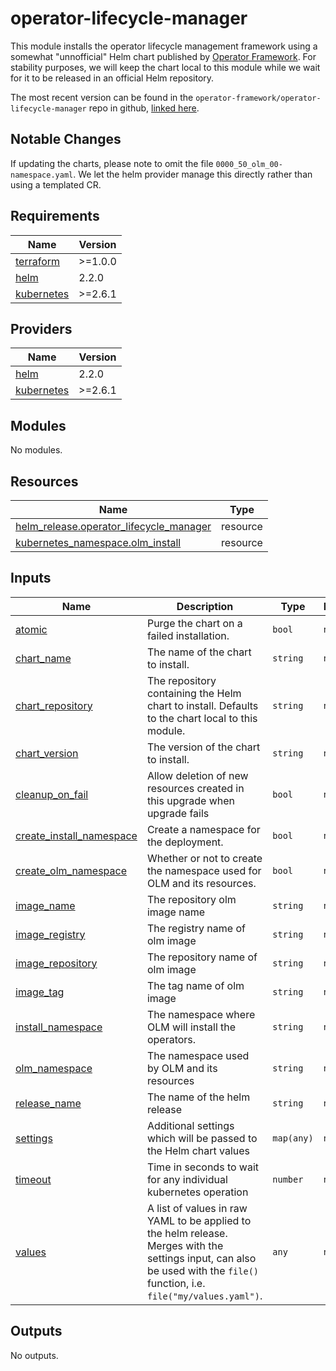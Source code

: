 # operator-lifecycle-manager
This module installs the operator lifecycle management framework using a somewhat "unnofficial" Helm chart published by [Operator Framework](https://github.com/operator-framework). For stability purposes, we will keep the chart local to this module while we wait for it to be released in an official Helm repository. 

The most recent version can be found in the `operator-framework/operator-lifecycle-manager` repo in github, [linked here](https://github.com/operator-framework/operator-lifecycle-manager/tree/master/deploy/chart).

## Notable Changes
If updating the charts, please note to omit the file `0000_50_olm_00-namespace.yaml`. We let the helm provider manage this directly rather than using a templated CR.

## Requirements

| Name | Version |
|------|---------|
| <a name="requirement_terraform"></a> [terraform](#requirement\_terraform) | >=1.0.0 |
| <a name="requirement_helm"></a> [helm](#requirement\_helm) | 2.2.0 |
| <a name="requirement_kubernetes"></a> [kubernetes](#requirement\_kubernetes) | >=2.6.1 |

## Providers

| Name | Version |
|------|---------|
| <a name="provider_helm"></a> [helm](#provider\_helm) | 2.2.0 |
| <a name="provider_kubernetes"></a> [kubernetes](#provider\_kubernetes) | >=2.6.1 |

## Modules

No modules.

## Resources

| Name | Type |
|------|------|
| [helm_release.operator_lifecycle_manager](https://registry.terraform.io/providers/hashicorp/helm/2.2.0/docs/resources/release) | resource |
| [kubernetes_namespace.olm_install](https://registry.terraform.io/providers/hashicorp/kubernetes/latest/docs/resources/namespace) | resource |

## Inputs

| Name | Description | Type | Default | Required |
|------|-------------|------|---------|:--------:|
| <a name="input_atomic"></a> [atomic](#input\_atomic) | Purge the chart on a failed installation. | `bool` | `null` | no |
| <a name="input_chart_name"></a> [chart\_name](#input\_chart\_name) | The name of the chart to install. | `string` | `null` | no |
| <a name="input_chart_repository"></a> [chart\_repository](#input\_chart\_repository) | The repository containing the Helm chart to install. Defaults to the chart local to this module. | `string` | `null` | no |
| <a name="input_chart_version"></a> [chart\_version](#input\_chart\_version) | The version of the chart to install. | `string` | `null` | no |
| <a name="input_cleanup_on_fail"></a> [cleanup\_on\_fail](#input\_cleanup\_on\_fail) | Allow deletion of new resources created in this upgrade when upgrade fails | `bool` | `null` | no |
| <a name="input_create_install_namespace"></a> [create\_install\_namespace](#input\_create\_install\_namespace) | Create a namespace for the deployment. | `bool` | `null` | no |
| <a name="input_create_olm_namespace"></a> [create\_olm\_namespace](#input\_create\_olm\_namespace) | Whether or not to create the namespace used for OLM and its resources. | `bool` | `null` | no |
| <a name="input_image_name"></a> [image\_name](#input\_image\_name) | The repository olm image name | `string` | `null` | no |
| <a name="input_image_registry"></a> [image\_registry](#input\_image\_registry) | The registry name of olm image | `string` | `null` | no |
| <a name="input_image_repository"></a> [image\_repository](#input\_image\_repository) | The repository name of olm image | `string` | `null` | no |
| <a name="input_image_tag"></a> [image\_tag](#input\_image\_tag) | The tag name of olm image | `string` | `null` | no |
| <a name="input_install_namespace"></a> [install\_namespace](#input\_install\_namespace) | The namespace where OLM will install the operators. | `string` | `null` | no |
| <a name="input_olm_namespace"></a> [olm\_namespace](#input\_olm\_namespace) | The namespace used by OLM and its resources | `string` | `null` | no |
| <a name="input_release_name"></a> [release\_name](#input\_release\_name) | The name of the helm release | `string` | `null` | no |
| <a name="input_settings"></a> [settings](#input\_settings) | Additional settings which will be passed to the Helm chart values | `map(any)` | `null` | no |
| <a name="input_timeout"></a> [timeout](#input\_timeout) | Time in seconds to wait for any individual kubernetes operation | `number` | `null` | no |
| <a name="input_values"></a> [values](#input\_values) | A list of values in raw YAML to be applied to the helm release. Merges with the settings input, can also be used with the `file()` function, i.e. `file("my/values.yaml")`. | `any` | `null` | no |

## Outputs

No outputs.
